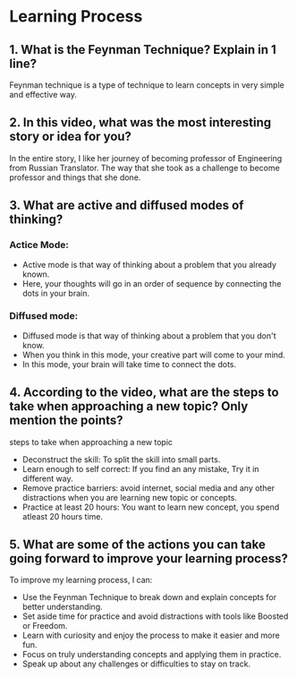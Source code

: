 # Learning Process

## 1. What is the Feynman Technique? Explain in 1 line?
Feynman technique is a type of technique to learn concepts in very simple and effective way.

## 2. In this video, what was the most interesting story or idea for you?
 In the entire story, I like her journey of becoming professor of Engineering from Russian Translator. 
 The way that she took as a challenge to become professor and things that she done.

## 3. What are active and diffused modes of thinking?
### Actice Mode:
- Active mode is that way of thinking about a problem that you already known.
- Here, your thoughts will go in an order of sequence by connecting the dots in your brain.

### Diffused mode:
- Diffused mode is that way of thinking about a problem that you don't know.
- When you think in this mode, your creative part will come to your mind. 
- In this mode, your brain will take time to connect the dots.

## 4. According to the video, what are the steps to take when approaching a new topic? Only mention the points?
steps to take when approaching a new topic
- Deconstruct the skill: To split the skill into small parts.
- Learn enough to self correct: If you find an any mistake, Try it in different way.
- Remove practice barriers: avoid internet, social media and any other distractions when you are learning new topic or concepts.
- Practice at least 20 hours: You want to learn new concept, you spend atleast 20 hours time.

## 5. What are some of the actions you can take going forward to improve your learning process?
To improve my learning process, I can:

* Use the Feynman Technique to break down and explain concepts for better understanding.
* Set aside time for practice and avoid distractions with tools like Boosted or Freedom.
* Learn with curiosity and enjoy the process to make it easier and more fun.
* Focus on truly understanding concepts and applying them in practice.
* Speak up about any challenges or difficulties to stay on track.